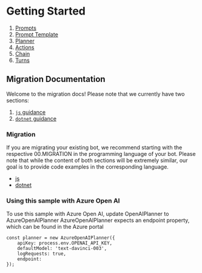 # Getting Started

1. [Prompts](./00.PROMPTS.md)
2. [Prompt Template](./01.PROMPT-TEMPLATES.md)
3. [Planner](./02.PLANNER.md)
4. [Actions](./03.ACTIONS.md)
5. [Chain](./04.CHAIN.md)
6. [Turns](./05.TURNS.md)

## Migration Documentation

Welcome to the migration docs! Please note that we currently have two sections:

1. [`js` guidance](./js/)
1. [`dotnet` guidance](./dotnet/)

### Migration

If you are migrating your existing bot, we recommend starting with the respective 00.MIGRATION in the programming language of your bot. Please note that while the content of both sections will be extremely similar, our goal is to provide code examples in the corresponding language.

- [js](./js/00.MIGRATION.md)
- [dotnet](./dotnet/00.MIGRATION.md)

### Using this sample with Azure Open AI

To use this sample with Azure Open AI, update OpenAIPlanner to AzureOpenAIPlanner
AzureOpenAIPlanner expects an endpoint property, which can be found in the Azure portal

```
const planner = new AzureOpenAIPlanner({
    apiKey: process.env.OPENAI_API_KEY,
    defaultModel: 'text-davinci-003',
    logRequests: true,
    endpoint: 
});
```
